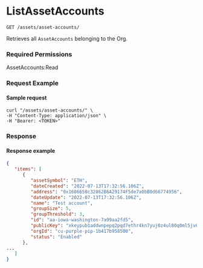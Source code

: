 # ListAssetAccounts

`GET /assets/asset-accounts/`

Retrieves all `AssetAccounts` belonging to the Org.

### Required Permissions

AssetAccounts:Read

### Request Example <a href="#request-example.1" id="request-example.1"></a>

#### Sample request <a href="#sample-request" id="sample-request"></a>

```shell
curl "/assets/asset-accounts/" \
-H "Content-Type: application/json" \
-H "Bearer: <TOKEN>"
```

### Response <a href="#response" id="response"></a>

#### Response example <a href="#response-example" id="response-example"></a>

```json
{
   "items": [
      {
         "assetSymbol": "ETH",
         "dateCreated": "2022-07-13T17:32:56.106Z",
         "address": "0x1686658c32862B6A29174F5de7a0bB0d66774956",
         "dateUpdate": "2022-07-13T17:32:56.106Z",
         "name": "Test account",
         "groupSize": 5,
         "groupThreshold": 3,
         "id": "aa-iowa-washington-7a99aa2fd5",
         "publicKey": "xkeypub1addwnpepq2pqd7ethr4kn7yuj0z4ul80q0ml5jv6y8lgfzheltllu6y3e93j25we5nk",
         "orgId": "cu-purple-pip-1b417b958500",
         "status": "Enabled"
      }, 
...
   ]
}

```
